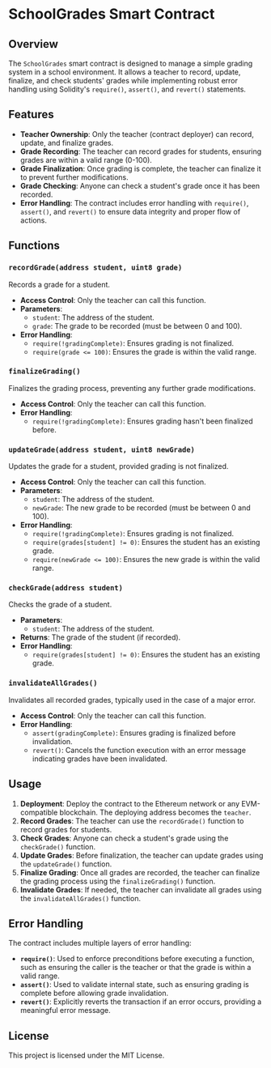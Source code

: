 # SchoolGrades Smart Contract

## Overview

The `SchoolGrades` smart contract is designed to manage a simple grading system in a school environment. It allows a teacher to record, update, finalize, and check students' grades while implementing robust error handling using Solidity's `require()`, `assert()`, and `revert()` statements.

## Features

- **Teacher Ownership**: Only the teacher (contract deployer) can record, update, and finalize grades.
- **Grade Recording**: The teacher can record grades for students, ensuring grades are within a valid range (0-100).
- **Grade Finalization**: Once grading is complete, the teacher can finalize it to prevent further modifications.
- **Grade Checking**: Anyone can check a student's grade once it has been recorded.
- **Error Handling**: The contract includes error handling with `require()`, `assert()`, and `revert()` to ensure data integrity and proper flow of actions.

## Functions

### `recordGrade(address student, uint8 grade)`

Records a grade for a student.

- **Access Control**: Only the teacher can call this function.
- **Parameters**:
  - `student`: The address of the student.
  - `grade`: The grade to be recorded (must be between 0 and 100).
- **Error Handling**:
  - `require(!gradingComplete)`: Ensures grading is not finalized.
  - `require(grade <= 100)`: Ensures the grade is within the valid range.

### `finalizeGrading()`

Finalizes the grading process, preventing any further grade modifications.

- **Access Control**: Only the teacher can call this function.
- **Error Handling**:
  - `require(!gradingComplete)`: Ensures grading hasn't been finalized before.

### `updateGrade(address student, uint8 newGrade)`

Updates the grade for a student, provided grading is not finalized.

- **Access Control**: Only the teacher can call this function.
- **Parameters**:
  - `student`: The address of the student.
  - `newGrade`: The new grade to be recorded (must be between 0 and 100).
- **Error Handling**:
  - `require(!gradingComplete)`: Ensures grading is not finalized.
  - `require(grades[student] != 0)`: Ensures the student has an existing grade.
  - `require(newGrade <= 100)`: Ensures the new grade is within the valid range.

### `checkGrade(address student)`

Checks the grade of a student.

- **Parameters**:
  - `student`: The address of the student.
- **Returns**: The grade of the student (if recorded).
- **Error Handling**:
  - `require(grades[student] != 0)`: Ensures the student has an existing grade.

### `invalidateAllGrades()`

Invalidates all recorded grades, typically used in the case of a major error.

- **Access Control**: Only the teacher can call this function.
- **Error Handling**:
  - `assert(gradingComplete)`: Ensures grading is finalized before invalidation.
  - `revert()`: Cancels the function execution with an error message indicating grades have been invalidated.

## Usage

1. **Deployment**: Deploy the contract to the Ethereum network or any EVM-compatible blockchain. The deploying address becomes the `teacher`.
2. **Record Grades**: The teacher can use the `recordGrade()` function to record grades for students.
3. **Check Grades**: Anyone can check a student's grade using the `checkGrade()` function.
4. **Update Grades**: Before finalization, the teacher can update grades using the `updateGrade()` function.
5. **Finalize Grading**: Once all grades are recorded, the teacher can finalize the grading process using the `finalizeGrading()` function.
6. **Invalidate Grades**: If needed, the teacher can invalidate all grades using the `invalidateAllGrades()` function.

## Error Handling

The contract includes multiple layers of error handling:

- **`require()`**: Used to enforce preconditions before executing a function, such as ensuring the caller is the teacher or that the grade is within a valid range.
- **`assert()`**: Used to validate internal state, such as ensuring grading is complete before allowing grade invalidation.
- **`revert()`**: Explicitly reverts the transaction if an error occurs, providing a meaningful error message.

## License

This project is licensed under the MIT License.
